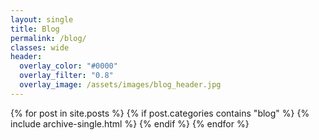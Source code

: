 ```yaml
---
layout: single
title: Blog
permalink: /blog/
classes: wide
header:
  overlay_color: "#0000"
  overlay_filter: "0.8"
  overlay_image: /assets/images/blog_header.jpg
---
```


{% for post in site.posts %}
  {% if post.categories contains "blog" %}
    {% include archive-single.html %}
  {% endif %}
{% endfor %}
